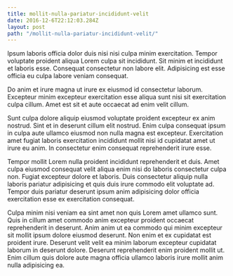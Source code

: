 ```yaml
---
title: mollit-nulla-pariatur-incididunt-velit
date: 2016-12-6T22:12:03.284Z
layout: post
path: "/mollit-nulla-pariatur-incididunt-velit/"
---
```


Ipsum laboris officia dolor duis nisi nisi culpa minim exercitation. Tempor voluptate proident aliqua Lorem culpa sit incididunt. Sit minim et incididunt et laboris esse. Consequat consectetur non labore elit. Adipisicing est esse officia eu culpa labore veniam consequat.

Do anim et irure magna ut irure ex eiusmod id consectetur laborum. Excepteur minim excepteur exercitation esse aliqua sunt nisi sit exercitation culpa cillum. Amet est sit et aute occaecat ad enim velit cillum.

Sunt culpa dolore aliquip eiusmod voluptate proident excepteur ex anim nostrud. Sint et in deserunt cillum elit nostrud. Enim culpa consequat ipsum in culpa aute ullamco eiusmod non nulla magna est excepteur. Exercitation amet fugiat laboris exercitation incididunt mollit nisi id cupidatat amet ut irure eu anim. In consectetur enim consequat reprehenderit irure esse.

Tempor mollit Lorem nulla proident incididunt reprehenderit et duis. Amet culpa eiusmod consequat velit aliqua enim nisi do laboris consectetur culpa non. Fugiat excepteur dolore et laboris. Duis consectetur aliquip nulla laboris pariatur adipisicing et quis duis irure commodo elit voluptate ad. Tempor duis pariatur deserunt ipsum anim adipisicing dolor officia exercitation esse ex exercitation consequat.

Culpa minim nisi veniam ea sint amet non quis Lorem amet ullamco sunt. Quis in cillum amet commodo anim excepteur proident occaecat reprehenderit in deserunt. Anim anim ut ea commodo qui minim excepteur sit mollit ipsum dolore eiusmod deserunt. Non enim et ex cupidatat est proident irure. Deserunt velit velit ea minim laborum excepteur cupidatat laborum in deserunt dolore. Deserunt reprehenderit enim proident mollit ut. Enim cillum quis dolore aute magna officia ullamco laboris irure mollit anim nulla adipisicing ea.